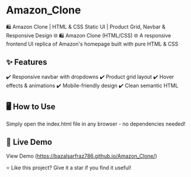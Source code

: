 # Amazon_Clone
🛍️ Amazon Clone | HTML &amp; CSS Static UI | Product Grid, Navbar &amp; Responsive Design 🌐
🛍️ Amazon Clone (HTML/CSS)
🌐 A responsive frontend UI replica of Amazon's homepage built with pure HTML & CSS

## ✨ Features
✔️ Responsive navbar with dropdowns
✔️ Product grid layout
✔️ Hover effects & animations
✔️ Mobile-friendly design
✔️ Clean semantic HTML

## 🖥️ How to Use
Simply open the index.html file in any browser - no dependencies needed!

## 🔗 Live Demo
View Demo (https://bazalsarfraz786.github.io/Amazon_Clone/)

⭐ Like this project? Give it a star if you find it useful!
